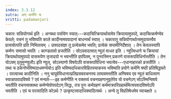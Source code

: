 ```yaml
---
index: 3.3.12
sutra: अण् कर्मणि च
vritti: padamanjari
---
```


 चकारः सन्नियोगार्थ इति । अन्यथा पर्यायेण स्यात्---कदाचित्क्रियार्थायामेव क्रियायामुपपदे, कदाचित्कर्मण्येव केवले; वचनं तु भविष्यति काले कादीनामपवादानां बाधनार्थं स्यात् । चकारातु सन्नियोगार्थात्समुदायस्यैव प्रत्ययोत्पति प्रति निमितत्वम् । उपपदसंज्ञा तु प्रत्येकमेव भवति; प्रत्येकं सप्तमीनिर्देशात् । तेन केवलस्यापि कर्मणः समासो भवति । काण्डलावो व्रजतीति । सोऽपवादत्वात् ण्वुलं वाधत इति । ण्वुल्विधाने च क्रियायां क्रियार्थायामुपपदे वासरूपेण तृजादयो न भवन्तीति ज्ञापितम्, न पुनरस्मिन् प्रकरणे वासरूपविधिर्नास्तीति । तेन योऽयम् ठ्तुमुन्ण्वुलौऽ इति ण्वुल्, सोऽस्याणो विषयेऽपि वासरूपविधिना भवत्येव---एधानाहारको व्रजतीति । तथा च ठकेनोर्भविष्यदाधमर्ण्ययोःऽ इति भविष्यदधिकारविहितस्याकस्य भविष्यति प्रयोगे कर्मणि षष्ठी प्रतिषिद्ध्यते । परत्वाच्च कादीनिति । ननु चापूर्वविधानात्प्रतिप्रसववचनस्य लाघवमस्तीति अण्विषय एव ण्वुलं बाधित्वाण स्यान्नापवादविषये ? एवं मन्यते---इह कर्मणीति न वक्तव्यं वचनग्रहणानुवृतेरेव यो वचनेऽण् सोऽस्मिन्विषये भवतीति वचनव्यक्तथा कर्मण्येवोपपदेऽण् सिद्धः, तत्र पुनः कर्मग्रहणं कर्ममात्रपरिग्रहार्थमित्यपवादविषयेऽपि भवतीति । एवं च परत्वादिति कोऽर्थः ? उत्कृष्टत्वादाधिक्यादित्यर्थः । अन्ये तु विप्रतिषेधमेव व्याचक्षते ॥